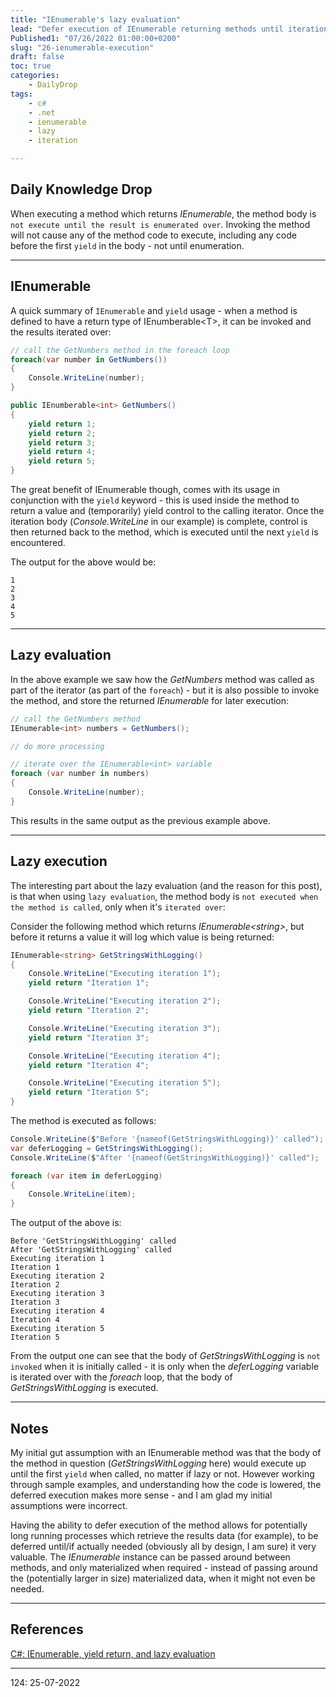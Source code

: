 ```yaml
---
title: "IEnumerable's lazy evaluation"
lead: "Defer execution of IEnumerable returning methods until iteration"
Published1: "07/26/2022 01:00:00+0200"
slug: "26-ienumerable-execution"
draft: false
toc: true
categories:
    - DailyDrop
tags:
    - c#
    - .net
    - ienumerable
    - lazy
    - iteration

---
```


## Daily Knowledge Drop

When executing a method which returns _IEnumerable_, the method body is `not execute until the result is enumerated over`. Invoking the method will not cause any of the method code to execute, including any code before the first `yield` in the body - not until enumeration.

---

## IEnumerable

A quick summary of `IEnumerable` and `yield` usage - when a method is defined to have a return type of IEnumberable\<T\>, it can be invoked and the results iterated over:

``` csharp
// call the GetNumbers method in the foreach loop
foreach(var number in GetNumbers())
{
    Console.WriteLine(number);
}

public IEnumberable<int> GetNumbers()
{
    yield return 1;
    yield return 2;
    yield return 3;
    yield return 4;
    yield return 5;
}
```

The great benefit of IEnumerable though, comes with its usage in conjunction with the `yield` keyword - this is used inside the method to return a value and (temporarily) yield control to the calling iterator. Once the iteration body (_Console.WriteLine_ in our example) is complete, control is then returned back to the method, which is executed until the next `yield` is encountered.

The output for the above would be:

``` terminal
1
2
3
4
5
```

---

## Lazy evaluation

In the above example we saw how the _GetNumbers_ method was called as part of the iterator (as part of the `foreach`) - but it is also possible to invoke the method, and store the returned _IEnumerable_ for later execution:

``` csharp
// call the GetNumbers method 
IEnumerable<int> numbers = GetNumbers();

// do more processing

// iterate over the IEnumerable<int> variable
foreach (var number in numbers)
{
    Console.WriteLine(number);
}
```

This results in the same output as the previous example above.

---

## Lazy execution

The interesting part about the lazy evaluation (and the reason for this post), is that when using `lazy evaluation`, the method body is `not executed when the method is called`, only when it's `iterated over`:

Consider the following method which returns _IEnumerable\<string\>_, but before it returns a value it will log which value is being returned:

``` csharp
IEnumerable<string> GetStringsWithLogging()
{
    Console.WriteLine("Executing iteration 1");
    yield return "Iteration 1";

    Console.WriteLine("Executing iteration 2");
    yield return "Iteration 2";

    Console.WriteLine("Executing iteration 3");
    yield return "Iteration 3";

    Console.WriteLine("Executing iteration 4");
    yield return "Iteration 4";

    Console.WriteLine("Executing iteration 5");
    yield return "Iteration 5";
}
```

The method is executed as follows:

``` csharp
Console.WriteLine($"Before '{nameof(GetStringsWithLogging)}' called");
var deferLogging = GetStringsWithLogging();
Console.WriteLine($"After '{nameof(GetStringsWithLogging)}' called");

foreach (var item in deferLogging)
{
    Console.WriteLine(item);
}
```

The output of the above is:

``` terminal
Before 'GetStringsWithLogging' called
After 'GetStringsWithLogging' called
Executing iteration 1
Iteration 1
Executing iteration 2
Iteration 2
Executing iteration 3
Iteration 3
Executing iteration 4
Iteration 4
Executing iteration 5
Iteration 5
```

From the output one can see that the body of _GetStringsWithLogging_ is `not invoked` when it is initially called - it is only when the _deferLogging_ variable is iterated over with the _foreach_ loop, that the body of _GetStringsWithLogging_ is executed.

---

## Notes

My initial gut assumption with an IEnumerable method was that the body of the method in question (_GetStringsWithLogging_ here) would execute up until the first `yield` when called, no matter if lazy or not. However working through sample examples, and understanding how the code is lowered, the deferred execution makes more sense - and I am glad my initial assumptions were incorrect.  

Having the ability to defer execution of the method allows for potentially long running processes which retrieve the results data (for example), to be deferred until/if actually needed (obviously all by design, I am sure) it very valuable. The _IEnumerable_ instance can be passed around between methods, and only materialized when required - instead of passing around the (potentially larger in size) materialized data, when it might not even be needed.

---

## References

[C#: IEnumerable, yield return, and lazy evaluation](https://stackoverflow.blog/2022/06/15/c-ienumerable-yield-return-and-lazy-evaluation/)   

---

<?# DailyDrop ?>124: 25-07-2022<?#/ DailyDrop ?>
